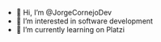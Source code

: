 - 👋 Hi, I’m @JorgeCornejoDev
- 👀 I’m interested in software development
- 🌱 I’m currently learning on Platzi


<!---
JorgeCornejoDev/JorgeCornejoDev is a ✨ special ✨ repository because its `README.md` (this file) appears on your GitHub profile.
You can click the Preview link to take a look at your changes.
--->
